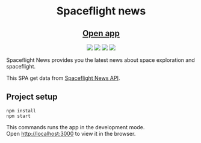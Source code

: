 <h1 align="center">Spaceflight news</h1>

<h2 align="center"><a  href="https://necktra.github.io/spaceflightnews/">Open app</a></h2>

<p align="center">
  <img src="https://img.shields.io/badge/react-18.1.0-brightgreen">
  <img src="https://img.shields.io/badge/react--redux-8.0.1-brightgreen">
  <img src="https://img.shields.io/badge/redux--thunk-2.4.1-brightgreen">
  <img src="https://img.shields.io/badge/sass-1.51.0-brightgreen">
</p>

<p> Spaceflight News provides you the latest news about space exploration and spaceflight.</p>
This SPA get data from <a  href="https://spaceflightnewsapi.net/">Spaceflight News API</a>. 

## Project setup

```
npm install
npm start
```
This commands runs the app in the development mode.\
Open [http://localhost:3000](http://localhost:3000) to view it in the browser.

